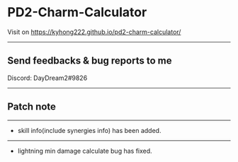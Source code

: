 # PD2-Charm-Calculator

Visit on https://kyhong222.github.io/pd2-charm-calculator/

---

## Send feedbacks & bug reports to me

Discord: DayDream2#9826

---

## Patch note

---

- skill info(include synergies info) has been added.

---

- lightning min damage calculate bug has fixed.
